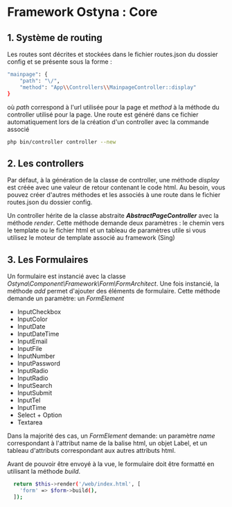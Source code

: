 # Framework Ostyna : Core

## 1. Système de routing

Les routes sont décrites et stockées dans le fichier routes.json du dossier config et se présente sous la forme :
```sh
"mainpage": {
    "path": "\/",
    "method": "App\\Controllers\\MainpageController::display"
}
```
où *path* correspond à l'url utilisée pour la page et *method* à la méthode du controller utilisé pour la page.
Une route est généré dans ce fichier automatiquement lors de la création d'un controller avec la commande associé
```sh
php bin/controller controller --new
```

## 2. Les controllers

Par défaut, à la génération de la classe de controller, une méthode *display* est créée avec une valeur de retour contenant le code html.
Au besoin, vous pouvez créer d'autres méthodes et les associés à une route dans le fichier routes.json du dossier config.

Un controller hérite de la classe abstraite ***AbstractPageController*** avec la méthode *render*.
Cette méthode demande deux paramètres : le chemin vers le template ou le fichier html et un tableau de paramètres utile si vous utilisez le moteur de template associé au framework (Sing)

## 3. Les Formulaires

Un formulaire est instancié avec la classe *Ostyna\Component\Framework\Form\FormArchitect*. Une fois instancié, la méthode *add* permet d'ajouter des éléments de formulaire. 
Cette méthode demande un paramètre: un *FormElement*
+ InputCheckbox
+ InputColor
+ InputDate
+ InputDateTime
+ InputEmail
+ InputFile
+ InputNumber
+ InputPassword
+ InputRadio
+ InputRadio
+ InputSearch
+ InputSubmit
+ InputTel
+ InputTime
+ Select + Option
+ Textarea

Dans la majorité des cas, un *FormElement* demande: un paramètre *name* correspondant à l'attribut name de la balise html, un objet Label, et un tableau d'attributs 
correspondant aux autres attributs html.

Avant de pouvoir être envoyé à la vue, le formulaire doit être formatté en utilisant la méthode *build*.
```sh
  return $this->render('/web/index.html', [
    'form' => $form->build(),
  ]);
```

